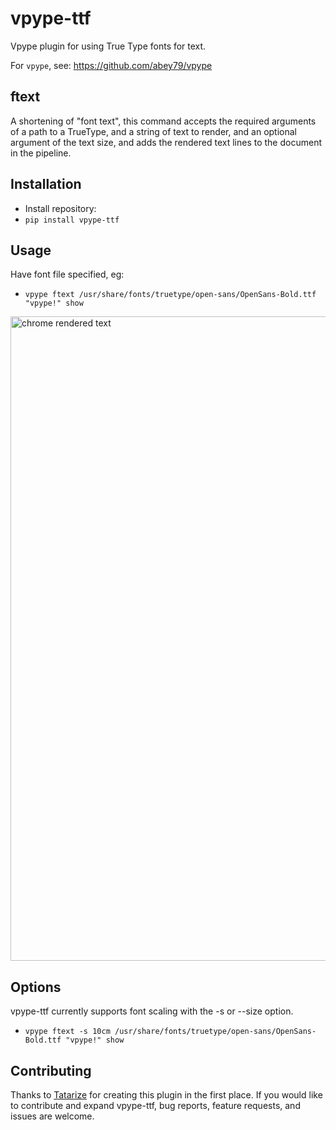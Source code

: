 # vpype-ttf
Vpype plugin for using True Type fonts for text.

For `vpype`, see: https://github.com/abey79/vpype

## ftext

A shortening of "font text", this command accepts the required arguments of a path to a TrueType, and a string of text to render, and an optional argument of the text size, and adds the rendered text lines to the document in the pipeline.

## Installation
* Install repository:
* `pip install vpype-ttf`

## Usage
Have font file specified, eg:
* `vpype ftext /usr/share/fonts/truetype/open-sans/OpenSans-Bold.ttf "vpype!" show`

<img width="1031" alt="chrome rendered text" src="https://user-images.githubusercontent.com/3302478/210492140-51e4759b-12a4-49c0-8907-5fe28be21d0d.png">

## Options
vpype-ttf currently supports font scaling with the -s or --size option.
* `vpype ftext -s 10cm /usr/share/fonts/truetype/open-sans/OpenSans-Bold.ttf "vpype!" show`

## Contributing 
Thanks to [Tatarize](https://github.com/tatarize) for creating this plugin in the first place.
If you would like to contribute and expand vpype-ttf, bug reports, feature requests, and issues are welcome.
